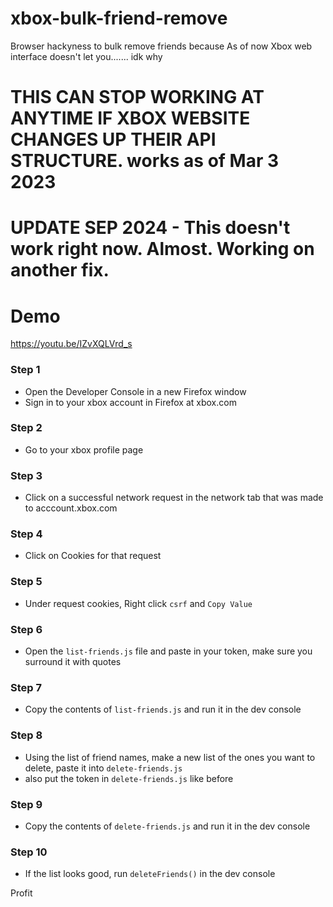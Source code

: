 # xbox-bulk-friend-remove

Browser hackyness to bulk remove friends because As of now Xbox web interface doesn't let you....... idk why

# THIS CAN STOP WORKING AT ANYTIME IF XBOX WEBSITE CHANGES UP THEIR API STRUCTURE. works as of Mar 3 2023

# UPDATE SEP 2024 - This doesn't work right now. Almost. Working on another fix.

# Demo

https://youtu.be/IZvXQLVrd_s

### Step 1

- Open the Developer Console in a new Firefox window
- Sign in to your xbox account in Firefox at xbox.com

### Step 2

- Go to your xbox profile page

### Step 3

- Click on a successful network request in the network tab that was made to acccount.xbox.com

### Step 4

- Click on Cookies for that request

### Step 5

- Under request cookies, Right click `csrf` and `Copy Value`

### Step 6

- Open the `list-friends.js` file and paste in your token, make sure you surround it with quotes

### Step 7

- Copy the contents of `list-friends.js` and run it in the dev console

### Step 8

- Using the list of friend names, make a new list of the ones you want to delete, paste it into `delete-friends.js`
- also put the token in `delete-friends.js` like before

### Step 9

- Copy the contents of `delete-friends.js` and run it in the dev console

### Step 10

- If the list looks good, run `deleteFriends()` in the dev console

Profit
